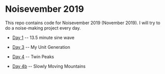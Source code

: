 # Noisevember 2019

This repo contains code for Noisevember 2019 (November 2019). I will
try to do a noise-making project every day.

* [Day 1](day-01) -- 13.5 minute sine wave

* [Day 3](day-03) -- My Unit Generation

* [Day 4](day-04) -- Twin Peaks

* [Day 4b](day-04b) -- Slowly Moving Mountains
